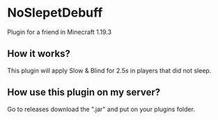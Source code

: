 # NoSlepetDebuff
Plugin for a friend in Minecraft 1.19.3
## How it works?
This plugin will apply Slow & Blind for 2.5s in players that did not sleep.
## How use this plugin on my server?
Go to releases download the ".jar" and put on your plugins folder.
